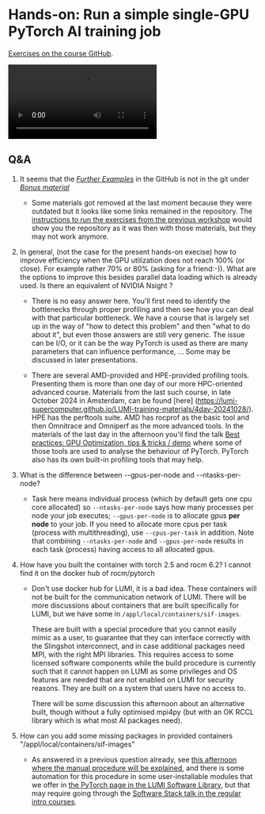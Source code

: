 # Hands-on: Run a simple single-GPU PyTorch AI training job

<!--
[Exercises on the course GitHub](https://github.com/Lumi-supercomputer/Getting_Started_with_AI_workshop/tree/ai-20250204/03_Your_first_AI_training_job_on_LUMI).
-->
[Exercises on the course GitHub](https://github.com/Lumi-supercomputer/Getting_Started_with_AI_workshop/tree/main/03_Your_first_AI_training_job_on_LUMI).

<!--
A video recording of the discussion of the solution will follow.
-->

<video src="https://462000265.lumidata.eu/ai-20250204/recordings/E03_FirstJob.mp4" controls="controls"></video>


## Q&A

1.  It seems that the [*Further Examples*](https://github.com/Lumi-supercomputer/Getting_Started_with_AI_workshop/tree/main/03_Your_first_AI_training_job_on_LUMI#further-example) in the GitHub is not in the git under [*Bonus material*](https://github.com/Lumi-supercomputer/Getting_Started_with_AI_workshop/tree/main/bonus_material)

    -   Some materials got removed at the last moment because they were outdated but it looks like some links remained in the repository. The [instructions to run the exercises from the previous workshop](http://lumi-supercomputer.github.io/LUMI-training-materials/ai-20241126/#after-the-termination-of-the-course-project) would show you the repository as it was then with those materials, but they may not work anymore.

2.  In general, (not the case for the present hands-on execise) how to improve efficiency when the GPU utilization does not reach 100% (or close). For example rather 70% or 80% (asking for a friend:-)). What are the options to improve this besides parallel data loading which is already used. Is there an equivalent of NVIDIA Nsight ? 

    -   There is no easy answer here. You'll first need to identify the bottlenecks through proper profiling and then see how you can deal with that particular bottleneck. We have a course that is largely set up in the way of "how to detect this problem" and then "what to do about it", but even those answers are still very generic. The issue can be I/O, or it can be the way PyTorch is used as there are many parameters that can influence performance, ... Some may be discussed in later presentations. 

    -   There are several AMD-provided and HPE-provided profiling tools. Presenting them is more than one day of our more HPC-oriented advanced course. Materials from the last such course, in late October 2024 in Amsterdam, can be found [here]
(https://lumi-supercomputer.github.io/LUMI-training-materials/4day-20241028/). HPE has the perftools suite. AMD has rocprof as the basic tool and then Omnitrace and Omniperf as the more advanced tools. In the materials of the last day in the afternoon you'll find the talk [Best practices: GPU Optimization, tips & tricks / demo](https://lumi-supercomputer.github.io/LUMI-training-materials/4day-20241028/extra_4_11_Best_Practices_GPU_Optimization/) where some of those tools are used to analyse the behaviour of PyTorch. PyTorch also has its own built-in profiling tools that may help.

3.  What is the difference between --gpus-per-node and --ntasks-per-node?
 
    -   Task here means individual process (which by default gets one cpu core allocated) so `--ntasks-per-node` says how many processes per node your job executes; `--gpus-per-node` is to allocate gpus **per node** to your job. If you need to allocate more cpus per task (process with multithreading), use `--cpus-per-task` in addition. Note that combining `--ntasks-per-node` and `--gpus-per-node` results in each task (process) having access to all allocated gpus.

4.  How have you built the container with torch 2.5 and rocm 6.2? I cannot find it on the docker hub of rocm/pytorch

    -   Don't use docker hub for LUMI, it is a bad idea. 
        These containers will not be built for the communication network of LUMI. There will be more discussions about containers that are built specifically for LUMI, but we have some in `/appl/local/containers/sif-images`. 
       
        These are built with a special procedure that you cannot easily mimic as a user, to guarantee that they can interface correctly with the Slingshot interconnect, and in case additional packages need MPI, with the right MPI libraries. This requires access to some licensed software components while the build procedure is currently such that it cannot happen on LUMI as some privileges and OS features are needed that are not enabled on LUMI for security reasons. They are built on a system that users have no access to.

        There will be some discussion this afternoon about an alternative built, though without a fully optimised mpi4py (but with an OK RCCL library which is what most AI packages need).

5.  How can you add some missing packages in provided containers "/appl/local/containers/sif-images" 

    -   As answered in a previous question already, see [this afternoon where the manual procedure will be explained](extra_07_VirtualEnvironments.md), and there is some automation for this procedure in some user-installable modules that we offer in [the PyTorch page in the LUMI Software Library](https://lumi-supercomputer.github.io/LUMI-EasyBuild-docs/p/PyTorch/), but that may require going through the [Software Stack talk in the regular intro courses](https://lumi-supercomputer.github.io/LUMI-training-materials/2day-20241210/M05-SoftwareStacks/).
